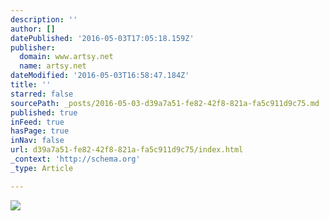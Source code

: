 ```yaml
---
description: ''
author: []
datePublished: '2016-05-03T17:05:18.159Z'
publisher:
  domain: www.artsy.net
  name: artsy.net
dateModified: '2016-05-03T16:58:47.184Z'
title: ''
starred: false
sourcePath: _posts/2016-05-03-d39a7a51-fe82-42f8-821a-fa5c911d9c75.md
published: true
inFeed: true
hasPage: true
inNav: false
url: d39a7a51-fe82-42f8-821a-fa5c911d9c75/index.html
_context: 'http://schema.org'
_type: Article

---
```

![](https://d32dm0rphc51dk.cloudfront.net/GyZ4ZJw3W16j3P965bAKnQ/tall.jpg)